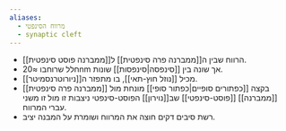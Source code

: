```yaml
---
aliases:
  - מרווח הסינפטי
  - synaptic cleft
---
```


- הרווח שבין ה[[ממברנה פרה סינפטית]] ל[[ממברנה פוסט סינפטית]].
- חלל שרוחבו ≈20nm אך שונה בין [[סינפסה|סינפסות]] שונות.
- מכיל [[נוזל חוץ-תאי]], בו מתפזר ה[[ניורוטרנסמיטר]].
- [[ממברנה פרה סינפטית]] בקצה [[כפתורים סופיים|כפתור סופי]] מונחת מול [[ממברנה]] [[פוסט-סינפטי]] שב[[נוירון]] הפוסט-סינפטי ניצבות זו מול זו משני עברי המרווח.
- רשת סיבים דקים חוצה את המרווח ושומרת על המבנה יציב.